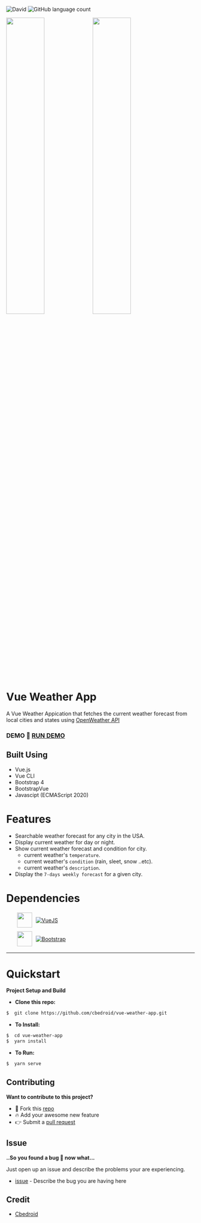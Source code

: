 ![David](https://img.shields.io/david/cbedroid/vue-weather-app?color=%230f0)
![GitHub language count](https://img.shields.io/github/languages/count/cbedroid/vue-weather-app)

<div styles="display: grid">
  <img src="https://user-images.githubusercontent.com/54720725/95668530-3c75ce80-0b43-11eb-9065-b0350bc77768.png" width=45%/>
  <img src="https://user-images.githubusercontent.com/54720725/95668338-9923ba00-0b40-11eb-94bf-faa1f4558184.png" width=45%/>
</div>

# Vue Weather App

A Vue Weather Appication that fetches the current weather forecast from local cities and states using [OpenWeather API](https://openweathermap.org/)

### DEMO **:rocket: [RUN DEMO](https://cbedroid.github.io/vue-weather-app/)**

## Built Using

- Vue.js
- Vue CLI
- Bootstrap 4
- BootstrapVue
- Javascipt (ECMAScript 2020)

# Features

- Searchable weather forecast for any city in the USA.
- Display current weather for day or night.
- Show current weather forecast and condition for city.
  - current weather's `temperature`.
  - current weather's `condition` (rain, sleet, snow ..etc).
  - current weather's `description`.
- Display the `7-days weekly forecast` for a given city.

# Dependencies

<ul>
<li style="display:flex; align-items:center;margin:5px;">

<img style="margin-right: 10px" src="https://vuejs.org/images/logo.png "  width="40" height="40" />

[![VueJS](https://img.shields.io/badge/VueJs-v2.17.3-blue)](http://vuejs.org)

</li>
<li style="display:flex; align-items:center;margin:5px;">
  <img style="margin-right: 10px" src="https://pbs.twimg.com/profile_images/1273081551354396672/-Tzadxix_400x400.jpg"  width="40" height="40" />

[![Bootstrap](https://img.shields.io/badge/Bootstrap-v4.5-purple)](https://getbootstrap.com)

</li>
</ul>

---

# Quickstart

**Project Setup and Build**

- **Clone this repo:**

```bash
$  git clone https://github.com/cbedroid/vue-weather-app.git
```

- **To Install:**

```bash
$  cd vue-weather-app
$  yarn install
```

- **To Run:**

```bash
$  yarn serve
```

## Contributing

**Want to contribute to this project?**

- :fork_and_knife: Fork this [repo][link-repo]
- :fire: Add your awesome new feature
- :point_right: Submit a [pull request][link-pull-request]

## Issue

**..So you found a bug :bug: now what...**

Just open up an issue and describe the problems your are experiencing.

- [issue][link-issue] - Describe the bug you are having here

## Credit

- [Cbedroid][link-author]

[link-author]: https://twitter.com/cbedroid
[link-issue]: https://github.com/cbedroid/vue-weather-app/issues/new
[link-pull-request]: https://github.com/cbedroid/vue-weather-app/pull/master
[link-repo]: https://github.com/cbedroid/vue-weather-app/
